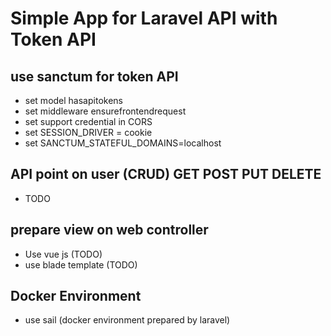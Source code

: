 # Simple App for Laravel API with Token API

## use sanctum for token API
- set model hasapitokens
- set middleware ensurefrontendrequest
- set support credential in CORS
- set SESSION_DRIVER = cookie
- set SANCTUM_STATEFUL_DOMAINS=localhost

## API point on user (CRUD) GET POST PUT DELETE
- TODO

## prepare view on web controller
- Use vue js (TODO)
- use blade template (TODO)

## Docker Environment
- use sail (docker environment prepared by laravel)
